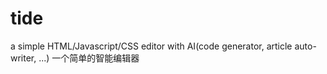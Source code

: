 # tide
a simple HTML/Javascript/CSS editor with AI(code generator, article auto-writer, ...) 一个简单的智能编辑器
